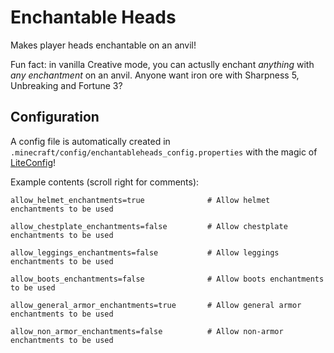 # Enchantable Heads

Makes player heads enchantable on an anvil!

Fun fact: in vanilla Creative mode, you can actuslly enchant _anything_ with _any enchantment_ on an anvil. Anyone want iron ore with Sharpness 5, Unbreaking and Fortune 3?

## Configuration

A config file is automatically created in `.minecraft/config/enchantableheads_config.properties` with the magic of [LiteConfig](https://github.com/AV306/litecord)!

Example contents (scroll right for comments):

```
allow_helmet_enchantments=true              # Allow helmet enchantments to be used

allow_chestplate_enchantments=false         # Allow chestplate enchantments to be used

allow_leggings_enchantments=false           # Allow leggings enchantments to be used

allow_boots_enchantments=false              # Allow boots enchantments to be used

allow_general_armor_enchantments=true       # Allow general armor enchantments to be used

allow_non_armor_enchantments=false          # Allow non-armor enchantments to be used
```
